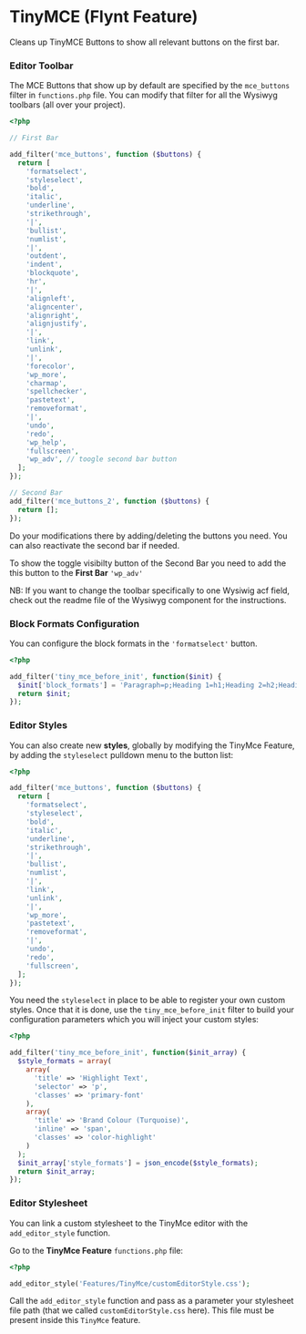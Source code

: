 # TinyMCE (Flynt Feature)

Cleans up TinyMCE Buttons to show all relevant buttons on the first bar.

### Editor Toolbar

The MCE Buttons that show up by default are specified by the `mce_buttons` filter in `functions.php` file.
You can modify that filter for all the Wysiwyg toolbars (all over your project).

```php
<?php

// First Bar

add_filter('mce_buttons', function ($buttons) {
  return [
    'formatselect',
    'styleselect',
    'bold',
    'italic',
    'underline',
    'strikethrough',
    '|',
    'bullist',
    'numlist',
    '|',
    'outdent',
    'indent',
    'blockquote',
    'hr',
    '|',
    'alignleft',
    'aligncenter',
    'alignright',
    'alignjustify',
    '|',
    'link',
    'unlink',
    '|',
    'forecolor',
    'wp_more',
    'charmap',
    'spellchecker',
    'pastetext',
    'removeformat',
    '|',
    'undo',
    'redo',
    'wp_help',
    'fullscreen',
    'wp_adv', // toogle second bar button
  ];
});

// Second Bar
add_filter('mce_buttons_2', function ($buttons) {
  return [];
});
```
Do your modifications there by adding/deleting the buttons you need.
You can also reactivate the second bar if needed.

To show the toggle visibilty button of the Second Bar you need to add the this button to the __First Bar__ `'wp_adv'`

NB: If you want to change the toolbar specifically to one Wysiwig acf field, check out the readme file of the Wysiwyg component for the instructions.

### Block Formats Configuration

You can configure the block formats in the `'formatselect'` button.

```php
<?php

add_filter('tiny_mce_before_init', function($init) {
  $init['block_formats'] = 'Paragraph=p;Heading 1=h1;Heading 2=h2;Heading 3=h3;Heading 4=h4;Heading 5=h5;Heading 6=h6;Address=address;Pre=pre';
  return $init;
});
```

### Editor Styles

You can also create new **styles**, globally by modifying the TinyMce Feature, by adding the `styleselect` pulldown menu to the button list:

```php
<?php

add_filter('mce_buttons', function ($buttons) {
  return [
    'formatselect',
    'styleselect',
    'bold',
    'italic',
    'underline',
    'strikethrough',
    '|',
    'bullist',
    'numlist',
    '|',
    'link',
    'unlink',
    '|',
    'wp_more',
    'pastetext',
    'removeformat',
    '|',
    'undo',
    'redo',
    'fullscreen',
  ];
});
```

You need the `styleselect` in place to be able to register your own custom styles.
Once that it is done, use the `tiny_mce_before_init` filter to build your configuration parameters which you will inject your custom styles:

```php
<?php

add_filter('tiny_mce_before_init', function($init_array) {
  $style_formats = array(
    array(
      'title' => 'Highlight Text',
      'selector' => 'p',
      'classes' => 'primary-font'
    ),
    array(
      'title' => 'Brand Colour (Turquoise)',
      'inline' => 'span',
      'classes' => 'color-highlight'
    )
  );
  $init_array['style_formats'] = json_encode($style_formats);
  return $init_array;
});
```

### Editor Stylesheet

You can link a custom stylesheet to the TinyMce editor with the `add_editor_style` function.

Go to the **TinyMce Feature** `functions.php` file:

```php
<?php

add_editor_style('Features/TinyMce/customEditorStyle.css');
```

Call the `add_editor_style` function and pass as a parameter your stylesheet file path (that we called `customEditorStyle.css` here). This file must be present inside this `TinyMce` feature.
